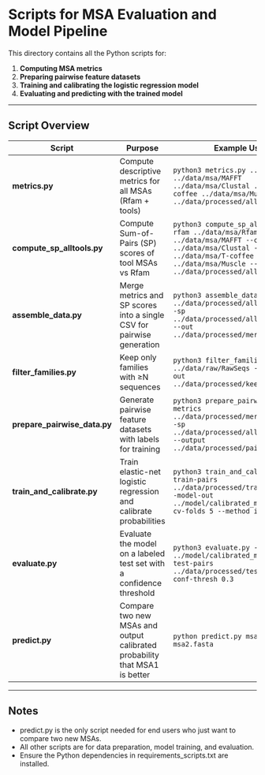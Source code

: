 # Scripts for MSA Evaluation and Model Pipeline

This directory contains all the Python scripts for:

1. **Computing MSA metrics**
2. **Preparing pairwise feature datasets**
3. **Training and calibrating the logistic regression model**
4. **Evaluating and predicting with the trained model**

---

## Script Overview

| Script | Purpose | Example Usage |
|--------|---------|----------------|
| **metrics.py** | Compute descriptive metrics for all MSAs (Rfam + tools) | `python3 metrics.py ../data/msa/Rfam ../data/msa/MAFFT ../data/msa/Clustal ../data/msa/T-coffee ../data/msa/Muscle -o ../data/processed/all_metrics.csv` |
| **compute_sp_alltools.py** | Compute Sum-of-Pairs (SP) scores of tool MSAs vs Rfam | `python3 compute_sp_alltools.py --rfam ../data/msa/Rfam --mafft ../data/msa/MAFFT --clustal ../data/msa/Clustal --tcoffee ../data/msa/T-coffee --muscle ../data/msa/Muscle --out ../data/processed/all_sp_scores.csv` |
| **assemble_data.py** | Merge metrics and SP scores into a single CSV for pairwise generation | `python3 assemble_data.py --metrics ../data/processed/all_metrics.csv --sp ../data/processed/all_sp_scores.csv --out ../data/processed/merged_data.csv` |
| **filter_families.py** | Keep only families with ≥N sequences | `python3 filter_families.py --rawdir ../data/raw/RawSeqs --min-seqs 4 --out ../data/processed/keep_families.txt` |
| **prepare_pairwise_data.py** | Generate pairwise feature datasets with labels for training | `python3 prepare_pairwise_data.py --metrics ../data/processed/merged_data.csv --sp ../data/processed/all_sp_scores.csv --output ../data/processed/pairwise_data.csv` |
| **train_and_calibrate.py** | Train elastic-net logistic regression and calibrate probabilities | `python3 train_and_calibrate.py --train-pairs ../data/processed/train_pairs.csv --model-out ../model/calibrated_model.joblib --cv-folds 5 --method isotonic` |
| **evaluate.py** | Evaluate the model on a labeled test set with a confidence threshold | `python3 evaluate.py --model ../model/calibrated_model.joblib --test-pairs ../data/processed/test_pairs.csv --conf-thresh 0.3` |
| **predict.py** | Compare two new MSAs and output calibrated probability that MSA1 is better | `python predict.py msa1.fasta msa2.fasta` |

---

## Notes

- predict.py is the only script needed for end users who just want to compare two new MSAs.
- All other scripts are for data preparation, model training, and evaluation.
- Ensure the Python dependencies in requirements_scripts.txt are installed.
